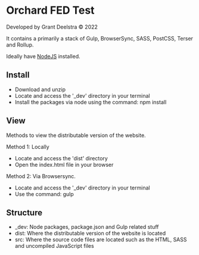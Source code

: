 # Orchard FED Test
Developed by Grant Deelstra &copy; 2022

It contains a primarily a stack of Gulp, BrowserSync, SASS, PostCSS, Terser and Rollup.

Ideally have [NodeJS]('https://nodejs.org') installed.

## Install
- Download and unzip
- Locate and access the '_dev' directory in your terminal
- Install the packages via node using the command: npm install

## View

Methods to view the distributable version of the website.

Method 1: Locally

- Locate and access the 'dist' directory
- Open the index.html file in your browser

Method 2: Via Browsersync.

- Locate and access the '_dev' directory in your terminal
- Use the command: gulp

## Structure

- _dev: Node packages, package.json and Gulp related stuff
- dist: Where the distributable version of the website is located
- src: Where the source code files are located such as the HTML, SASS and uncompiled JavaScript files